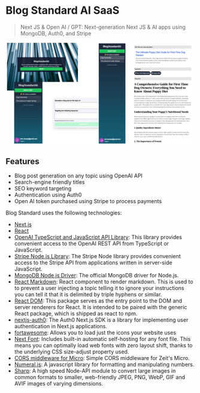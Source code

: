 # Blog Standard AI SaaS

> Next JS & Open AI / GPT: Next-generation Next JS & AI apps using MongoDB, Auth0, and Stripe

<img src="./public/screens.jpg">

## Features

- Blog post generation on any topic using OpenAI API
- Search-engine friendly titles
- SEO keyword targeting
- Authentication using Auth0
- Open AI token purchased using Stripe to process payments

Blog Standard uses the following technologies:

- [Next.js](https://nextjs.org/)
- [React](https://reactjs.org/)
- [OpenAI TypeScript and JavaScript API Library](https://github.com/openai/openai-node): This library provides convenient access to the OpenAI REST API from TypeScript or JavaScript.
- [Stripe Node.js Library](https://github.com/stripe/stripe-node): The Stripe Node library provides convenient access to the Stripe API from applications written in server-side JavaScript.
- [MongoDB Node.js Driver](https://www.mongodb.com/): The official MongoDB driver for Node.js.
- [React Markdown](https://github.com/remarkjs/react-markdown): React component to render markdown. This is used to to prevent a user injecting a topic telling it to ignore your instructions you can tell it that it is delimited by triple hyphens or similar.
- [React DOM](https://react.dev/): This package serves as the entry point to the DOM and server renderers for React. It is intended to be paired with the generic React package, which is shipped as react to npm.
- [nextjs-auth0](https://github.com/auth0/nextjs-auth0): The Auth0 Next.js SDK is a library for implementing user authentication in Next.js applications.
- [fortawesome](https://fortawesome.com/): Allows you to load just the icons your website uses
- [Next Font](): Includes built-in automatic self-hosting for any font file. This means you can optimally load web fonts with zero layout shift, thanks to the underlying CSS size-adjust property used.
- [CORS middleware for Micro](https://github.com/possibilities/micro-cors): Simple CORS middleware for Zeit's Micro.
- [Numeral.js](http://numeraljs.com/): A javascript library for formatting and manipulating numbers.
- [Sharp](https://sharp.pixelplumbing.com/): A high speed Node-API module to convert large images in common formats to smaller, web-friendly JPEG, PNG, WebP, GIF and AVIF images of varying dimensions.
